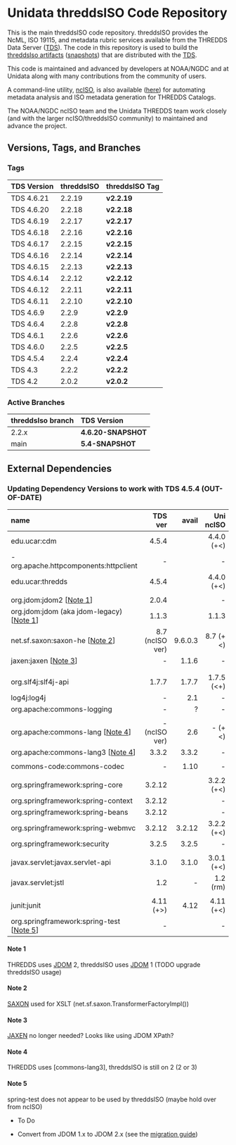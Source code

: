 # Unidata threddsISO Code Repository

This is the main threddsISO code repository.
threddsISO provides the NcML, ISO 19115, and metadata rubric services available from the THREDDS Data Server ([TDS]).
The code in this repository is used to build the [threddsIso artifacts][Maven_artifacts] ([snapshots][Maven_artifacts_snapshots]) that are distributed with the [TDS].

This code is maintained and advanced by developers at NOAA/NGDC and at Unidata along with
many contributions from the community of users.

A command-line utility, [ncISO], is also available ([here][ncISO]) for automating metadata analysis and ISO metadata generation for THREDDS Catalogs.

The NOAA/NGDC ncISO team and the Unidata THREDDS team work closely (and with the larger
ncISO/threddsISO community) to maintained and advance the project.

## Versions, Tags, and Branches

### Tags

| TDS Version | threddsISO | threddsISO Tag |
|:------------|:-----------|:---------------|
| TDS 4.6.21  | 2.2.19     | **v2.2.19**    |
| TDS 4.6.20  | 2.2.18     | **v2.2.18**    |
| TDS 4.6.19  | 2.2.17     | **v2.2.17**    |
| TDS 4.6.18  | 2.2.16     | **v2.2.16**    |
| TDS 4.6.17  | 2.2.15     | **v2.2.15**    |
| TDS 4.6.16  | 2.2.14     | **v2.2.14**    |
| TDS 4.6.15  | 2.2.13     | **v2.2.13**    |
| TDS 4.6.14  | 2.2.12     | **v2.2.12**    |
| TDS 4.6.12  | 2.2.11     | **v2.2.11**    |
| TDS 4.6.11  | 2.2.10     | **v2.2.10**    |
| TDS 4.6.9   | 2.2.9      | **v2.2.9**     |
| TDS 4.6.4   | 2.2.8      | **v2.2.8**     |
| TDS 4.6.1   | 2.2.6      | **v2.2.6**     |
| TDS 4.6.0   | 2.2.5      | **v2.2.5**     |
| TDS 4.5.4   | 2.2.4      | **v2.2.4**     |
| TDS 4.3     | 2.2.2      | **v2.2.2**     |
| TDS 4.2     | 2.0.2      | **v2.0.2**     |

### Active Branches

| threddsIso branch | TDS Version            |
|:------------------|:-----------------------|
| 2.2.x             | **4.6.20-SNAPSHOT**    |
| main              | **5.4-SNAPSHOT**    |

## External Dependencies

### Updating Dependency Versions to work with TDS 4.5.4 (OUT-OF-DATE)

| name                                   |    TDS ver |   avail | Uni ncISO  |  ncISO ver |
| :-------------------------------       |    ------: | ------: | ------:    |   -------: |
| edu.ucar:cdm                           |      4.5.4 |         | 4.4.0 (+<) |        4.2 |
| - org.apache.httpcomponents:httpclient |          - |         | -          |        3.1 |
| edu.ucar:thredds                       |      4.5.4 |         | 4.4.0 (+<) |        4.2 |
|                                        |            |         |            |            |
| org.jdom:jdom2                  [[Note 1](#Note_1)] |   2.0.4 |         | -          |          - |
| org.jdom:jdom (aka jdom-legacy) [[Note 1](#Note_1)] |   1.1.3 |         | 1.1.3      |        1.1 |
| net.sf.saxon:saxon-he  [[Note 2](#Note_2)] | 8.7 (ncISO ver) | 9.6.0.3 | 8.7 (+<)   |    9.3.0.5 |
| jaxen:jaxen        [[Note 3](#Note_3)] |          - |   1.1.6 | -          |      1.1.1 |
|                                        |            |         |            |            |
|                                        |            |         |            |            |
| org.slf4j:slf4j-api                    |      1.7.7 |   1.7.7 | 1.7.5 (<+) |      1.5.6 |
| log4j:log4j                            |          - |     2.1 | -          |     1.2.15 |
| org.apache:commons-logging             |          - |       ? | -          |      1.1.1 |
|                                        |            |         |            |            |
| org.apache:commons-lang  [[Note 4](#Note_4)]|     - (ncISO ver) |     2.6 | - (+<)     |        2.3 |
| org.apache:commons-lang3 [[Note 4](#Note_4)]| 3.3.2  |   3.3.2 | -          |          - |
|                                        |            |         |            |            |
| commons-code:commons-codec             |          - |    1.10 | -          |        1.5 |
|                                        |            |         |            |            |
| org.springframework:spring-core        |     3.2.12 |         | 3.2.2 (+<) |      2.5.6 |
| org.springframework:spring-context     |     3.2.12 |         | -          |          - |
| org.springframework:spring-beans       |     3.2.12 |         | -          |          - |
| org.springframework:spring-webmvc      |     3.2.12 |  3.2.12 | 3.2.2 (+<) |      2.5.6 |
| org.springframework:security           |      3.2.5 |   3.2.5 | -          |          - |
|                                        |            |         |            |            |
| javax.servlet:javax.servlet-api        |      3.1.0 |   3.1.0 | 3.0.1 (+<) | tomcat 5.5 |
| javax.servlet:jstl                     |        1.2 |       - | 1.2 (rm)   |          - |
|                                        |            |         |            |            |
| junit:junit                            |  4.11 (+>) |    4.12 | 4.11 (+<)  |        4.4 |
| org.springframework:spring-test [[Note 5](#Note_5)] |          - |         | -          |  2.5.6 (?) |

####  <a name="Note_1"></a>Note 1
THREDDS uses [JDOM] 2, threddsISO uses [JDOM] 1 (TODO upgrade threddsISO usage)

#### <a name="Note_2"></a> Note 2
[SAXON] used for XSLT (net.sf.saxon.TransformerFactoryImpl())

#### <a name="Note_3"></a> Note 3
[JAXEN] no longer needed? Looks like using JDOM XPath?

#### <a name="Note_4"></a> Note 4
THREDDS uses [commons-lang3], threddsISO is still on 2 (2 or 3)

#### <a name="Note_5"></a> Note 5
spring-test does not appear to be used by threddsISO (maybe hold over from ncISO)

* To Do

- Convert from JDOM 1.x to JDOM 2.x (see the [migration guide](https://github.com/hunterhacker/jdom/wiki/JDOM2-Migration-Issues))

[ncISO]: http://www.ngdc.noaa.gov/eds/tds/
[TDS]: http://www.unidata.ucar.edu/software/thredds/current/tds

[Maven_artifacts]: https://artifacts.unidata.ucar.edu/content/repositories/unidata-releases/EDS/threddsIso/
[Maven_artifacts_snapshots]: https://artifacts.unidata.ucar.edu/content/repositories/unidata-snapshots/EDS/threddsIso/

[JDOM]: http://www.jdom.org/
[SAXON]: http://saxon.sourceforge.net/
[JAXEN]: http://jaxen.codehaus.org/
[commons-lang]: http://commons.apache.org/proper/commons-lang/
